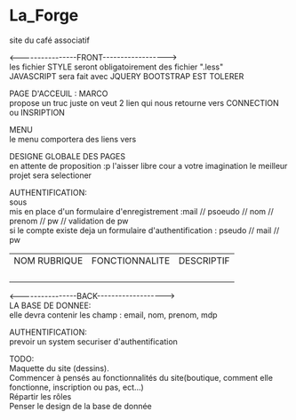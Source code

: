 # La_Forge
site du café associatif

<----------------FRONT------------------><br>
les fichier STYLE seront obligatoirement des fichier ".less"<br>
JAVASCRIPT sera fait avec JQUERY
BOOTSTRAP EST TOLERER<br>

PAGE D'ACCEUIL : MARCO<br>
propose un truc juste on veut 2 lien qui nous retourne vers CONNECTION ou INSRIPTION

MENU<br>
le menu comportera des liens vers 

DESIGNE GLOBALE DES PAGES<br>
en attente de proposition :p l'aisser libre cour a votre imagination le meilleur projet sera selectioner 

AUTHENTIFICATION:<br>
sous<br>
mis en place d'un formulaire d'enregistrement :mail // psoeudo // nom // prenom // pw // validation de pw<br>
si le compte existe deja un 
formulaire d'authentification : pseudo // mail // pw

<table>
            <tr>
                <td>NOM RUBRIQUE</td>
                <td>FONCTIONNALITE</td>
                <td>DESCRIPTIF</td>
            </tr>
            <tr>
                <td></td>
                <td></td>
                <td></td>
            </tr>
            <tr>
                <td></td>
                <td></td>
                <td></td>
            </tr>
            <tr>
                <td></td>
                <td></td>
                <td></td>
            </tr>
            <tr>
                <td></td>
                <td></td>
                <td></td>
            </tr>
        </table>
<----------------BACK-------------------><br>
LA BASE DE DONNEE:<br>
elle devra contenir les champ : email, nom, prenom, mdp 

AUTHENTIFICATION:<br>
prevoir un system securiser d'authentification

TODO:<br>
Maquette du site (dessins).<br>
Commencer à pensés au fonctionnalités du site(boutique, comment elle fonctionne, inscription ou pas, ect...)<br>
Répartir les rôles<br>
Penser le design de la base de donnée<br>

